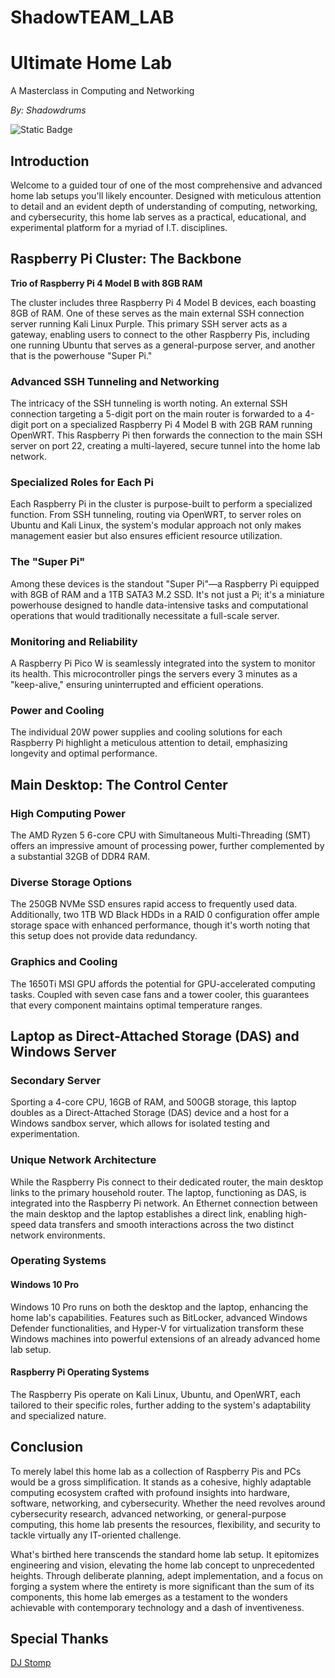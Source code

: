 # ShadowTEAM_LAB
# Ultimate Home Lab

A Masterclass in Computing and Networking

_By: Shadowdrums_

![Static Badge](https://img.shields.io/badge/Runs%20On-Coffee-6f4e37?style=for-the-badge&logo=coffeescript&logoColor=ffffff&labelColor=613B19)

## Introduction

Welcome to a guided tour of one of the most comprehensive and advanced home lab setups you'll likely encounter. Designed with meticulous attention to detail and an evident depth of understanding of computing, networking, and cybersecurity, this home lab serves as a practical, educational, and experimental platform for a myriad of I.T. disciplines.

## Raspberry Pi Cluster: The Backbone

**Trio of Raspberry Pi 4 Model B with 8GB RAM**

The cluster includes three Raspberry Pi 4 Model B devices, each boasting 8GB of RAM. One of these serves as the main external SSH connection server running Kali Linux Purple. This primary SSH server acts as a gateway, enabling users to connect to the other Raspberry Pis, including one running Ubuntu that serves as a general-purpose server, and another that is the powerhouse "Super Pi."

### Advanced SSH Tunneling and Networking

The intricacy of the SSH tunneling is worth noting. An external SSH connection targeting a 5-digit port on the main router is forwarded to a 4-digit port on a specialized Raspberry Pi 4 Model B with 2GB RAM running OpenWRT. This Raspberry Pi then forwards the connection to the main SSH server on port 22, creating a multi-layered, secure tunnel into the home lab network.

### Specialized Roles for Each Pi

Each Raspberry Pi in the cluster is purpose-built to perform a specialized function. From SSH tunneling, routing via OpenWRT, to server roles on Ubuntu and Kali Linux, the system's modular approach not only makes management easier but also ensures efficient resource utilization.

### The "Super Pi"

Among these devices is the standout "Super Pi"—a Raspberry Pi equipped with 8GB of RAM and a 1TB SATA3 M.2 SSD. It's not just a Pi; it's a miniature powerhouse designed to handle data-intensive tasks and computational operations that would traditionally necessitate a full-scale server.

### Monitoring and Reliability

A Raspberry Pi Pico W is seamlessly integrated into the system to monitor its health. This microcontroller pings the servers every 3 minutes as a "keep-alive," ensuring uninterrupted and efficient operations.

### Power and Cooling

The individual 20W power supplies and cooling solutions for each Raspberry Pi highlight a meticulous attention to detail, emphasizing longevity and optimal performance.

## Main Desktop: The Control Center

### High Computing Power

The AMD Ryzen 5 6-core CPU with Simultaneous Multi-Threading (SMT) offers an impressive amount of processing power, further complemented by a substantial 32GB of DDR4 RAM.

### Diverse Storage Options

The 250GB NVMe SSD ensures rapid access to frequently used data. Additionally, two 1TB WD Black HDDs in a RAID 0 configuration offer ample storage space with enhanced performance, though it's worth noting that this setup does not provide data redundancy.

### Graphics and Cooling

The 1650Ti MSI GPU affords the potential for GPU-accelerated computing tasks. Coupled with seven case fans and a tower cooler, this guarantees that every component maintains optimal temperature ranges.

## Laptop as Direct-Attached Storage (DAS) and Windows Server

### Secondary Server

Sporting a 4-core CPU, 16GB of RAM, and 500GB storage, this laptop doubles as a Direct-Attached Storage (DAS) device and a host for a Windows sandbox server, which allows for isolated testing and experimentation.

### Unique Network Architecture

While the Raspberry Pis connect to their dedicated router, the main desktop links to the primary household router. The laptop, functioning as DAS, is integrated into the Raspberry Pi network. An Ethernet connection between the main desktop and the laptop establishes a direct link, enabling high-speed data transfers and smooth interactions across the two distinct network environments.

### Operating Systems

#### Windows 10 Pro

Windows 10 Pro runs on both the desktop and the laptop, enhancing the home lab's capabilities. Features such as BitLocker, advanced Windows Defender functionalities, and Hyper-V for virtualization transform these Windows machines into powerful extensions of an already advanced home lab setup.

#### Raspberry Pi Operating Systems

The Raspberry Pis operate on Kali Linux, Ubuntu, and OpenWRT, each tailored to their specific roles, further adding to the system's adaptability and specialized nature.

## Conclusion

To merely label this home lab as a collection of Raspberry Pis and PCs would be a gross simplification. It stands as a cohesive, highly adaptable computing ecosystem crafted with profound insights into hardware, software, networking, and cybersecurity. Whether the need revolves around cybersecurity research, advanced networking, or general-purpose computing, this home lab presents the resources, flexibility, and security to tackle virtually any IT-oriented challenge.

What's birthed here transcends the standard home lab setup. It epitomizes engineering and vision, elevating the home lab concept to unprecedented heights. Through deliberate planning, adept implementation, and a focus on forging a system where the entirety is more significant than the sum of its components, this home lab emerges as a testament to the wonders achievable with contemporary technology and a dash of inventiveness.

## Special Thanks

[DJ Stomp](https://github.com/DJStompZone)
